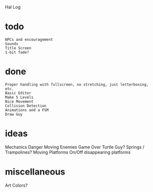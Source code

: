 
Hal
Log

todo
====
    NPCs and encouragement
    Sounds
    Title Screen
    1-bit fade?

done
====
    Proper handling with fullscreen, no stretching, just letterboxing, etc.
    Basic Editor
    Make 5 Levels
    Nice Movement
    Collision Detection
    Animations and a FSM
    Draw Guy

ideas
=====
Mechanics
    Danger
        Moving Enemies
        Game Over
    Turtle Guy?
    Springs / Trampolines?
    Moving Platforms
    On/Off disappearing platforms
    
miscellaneous
=============
Art
    Colors?
